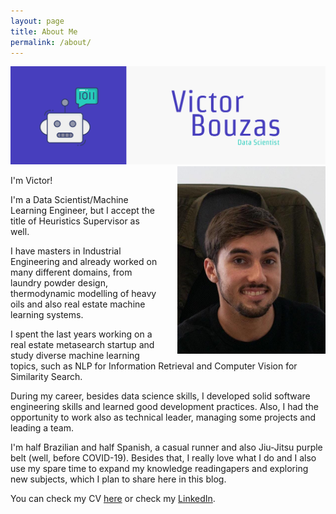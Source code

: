 ```yaml
---
layout: page
title: About Me
permalink: /about/
---
```

<img src="../images/banner.jpg">

<img style="float: right;margin-left:30px" src="../images/profile.jpeg" height="300px"> 

I'm Victor! 

I'm a Data Scientist/Machine Learning Engineer, but I accept the title of Heuristics Supervisor as well.

I have masters in Industrial Engineering and already worked on many different domains, from laundry powder design, thermodynamic modelling of heavy oils and also real estate machine learning systems.

I spent the last years working on a real estate metasearch startup and study diverse machine learning topics, such as NLP for Information Retrieval and Computer Vision for Similarity Search.

During my career, besides data science skills, I developed solid software engineering skills and learned good development practices. 
Also, I had the opportunity to work also as technical leader, managing some projects and leading a team.

I'm half Brazilian and half Spanish, a casual runner and also Jiu-Jitsu purple belt (well, before COVID-19).
Besides that, I really love what I do and I also use my spare time to expand my knowledge readingapers and exploring new subjects, which I plan to share here in this blog.

You can check my CV [here](../assets/resume_victor_bouzas.pdf) or check my [LinkedIn](https://www.linkedin.com/in/victorbouzas/).